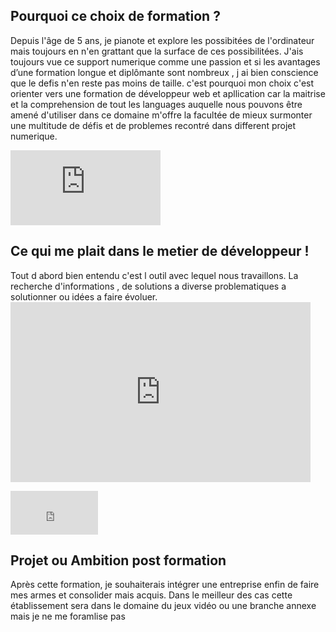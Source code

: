 <h2> Pourquoi ce choix de formation ? </h2>

  <p> 
    Depuis l'âge de 5 ans, je pianote et explore les possibitées de l'ordinateur mais toujours en n'en grattant que la surface de ces possibilitées. J'ais toujours vue ce support numerique comme une passion et si les avantages d’une formation longue et diplômante sont nombreux , j ai bien conscience que le defis n'en reste pas moins de taille. c'est pourquoi mon choix c'est orienter vers une formation de développeur web et apllication car la maitrise et la comprehension de tout les languages auquelle nous pouvons être amené d'utiliser dans ce domaine m'offre la facultée de mieux surmonter une multitude de défis et de problemes recontré dans different projet numerique.
  </p>
  <p>
    <iframe src="https://giphy.com/embed/QqkRs73FlKO52" width="240" height="120" frameBorder="0" class="giphy-embed" allowFullScreen></iframe>
  </p>
  
  
 <h2> Ce qui me plait dans le metier de développeur ! </h2>
   
   <p>
     Tout d abord bien entendu c'est l outil avec lequel nous travaillons. La recherche d'informations , de solutions a diverse problematiques a solutionner ou idées a faire évoluer.  
  <iframe src="https://giphy.com/embed/2juvZoQ3oLa4U" width="480" height="288" frameBorder="0" class="giphy-embed" allowFullScreen></iframe></p>
  <p>
    <iframe width="140" height="70" frameBorder="0" class="giphy-embed" src="https://giphy.com/embed/5Zesu5VPNGJlm"  allowFullScreen></iframe>
  </p>

  <h2> Projet ou Ambition post formation </h2>
    Après cette formation, je souhaiterais intégrer une entreprise enfin de faire mes armes et consolider mais acquis. Dans le meilleur des cas cette établissement sera dans le domaine du jeux vidéo ou une branche annexe mais je ne me foramlise pas 
  
  
  
